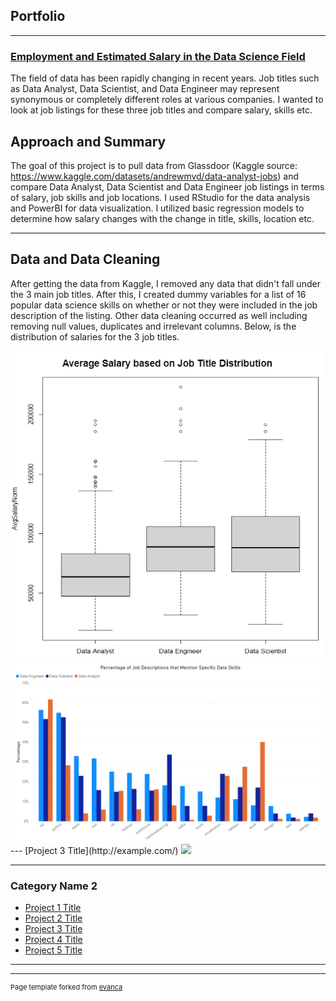 ## Portfolio

---

### [Employment and Estimated Salary in the Data Science Field](/sample_page)

The field of data has been rapidly changing in recent years.
Job titles such as Data Analyst, Data Scientist, and Data Engineer may represent synonymous or completely different roles at various companies. I wanted to look at job listings for these three job titles and compare salary, skills etc. 

## Approach and Summary
The goal of this project is to pull data from Glassdoor (Kaggle source: https://www.kaggle.com/datasets/andrewmvd/data-analyst-jobs) and compare Data Analyst, Data Scientist and Data Engineer job listings in terms of salary, job skills and job locations. I used RStudio for the data analysis and PowerBI for data visualization. I utilized basic regression models to determine how salary changes with the change in title, skills, location etc.  

---
## Data and Data Cleaning
After getting the data from Kaggle, I removed any data that didn't fall under the 3 main job titles. After this, I created dummy variables for a list of 16 popular data science skills on whether or not they were included in the job description of the listing. Other data cleaning occurred as well including removing null values, duplicates and irrelevant columns. Below, is the distribution of salaries for the 3 job titles. 

<img src="images/Boxplots.PNG?raw=true" width=500/>


<img src="images/BarChartforSkills.PNG?raw=true" width=1000/>
---
[Project 3 Title](http://example.com/)
<img src="images/dummy_thumbnail.jpg?raw=true"/>

---

### Category Name 2

- [Project 1 Title](http://example.com/)
- [Project 2 Title](http://example.com/)
- [Project 3 Title](http://example.com/)
- [Project 4 Title](http://example.com/)
- [Project 5 Title](http://example.com/)

---




---
<p style="font-size:11px">Page template forked from <a href="https://github.com/evanca/quick-portfolio">evanca</a></p>
<!-- Remove above link if you don't want to attibute -->
